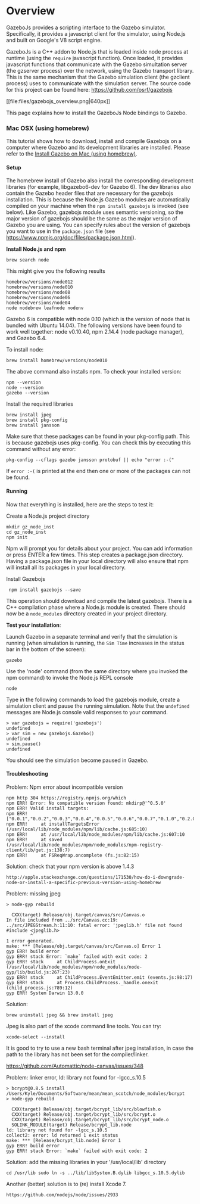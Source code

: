 # Overview

GazeboJs provides a scripting interface to the Gazebo simulator. Specifically, it provides a javascript client for the simulator, using Node.js and built on Google's V8 script engine.

GazeboJs is a C++ addon to Node.js that is loaded inside node process at runtime (using the `require` javascript function). Once loaded, it provides javascript functions that communicate with the Gazebo simultation server (the gzserver process) over the network, using the Gazebo transport library.
This is the same mechanism that the Gazebo simulation client (the gzclient process) uses to communicate with the simulation server.
The source code for this project can be found here: <https://github.com/osrf/gazebojs>

[[file:files/gazebojs_overview.png|640px]]

This page explains how to install the GazeboJs Node bindings to Gazebo.




### Mac OSX (using homebrew)

This tutorial shows how to download, install and compile Gazebojs on a computer where Gazebo and its  development libraries are installed.
Please refer to the [Install Gazebo on Mac (using homebrew)](http://gazebosim.org/tutorials?tut=install_on_mac&cat=install).

#### Setup

The homebrew install of Gazebo also install the corresponding development libraries (for example, libgazebo6-dev for Gazebo 6). The dev libraries also contain the Gazebo header files that are necessary for the gazebojs installation. This is because the Node.js Gazebo modules are automatically compiled on your machine when the `npm install gazebojs` is invoked (see below).
Like Gazebo, gazebojs module uses semantic versioning, so the major version of gazebojs should be the same as the major version of Gazebo you are using. You can specify rules about the version of gazebojs you want to use in the `package.json` file (see https://www.npmjs.org/doc/files/package.json.html).

**Install Node.js and npm**

    brew search node

This might give you the following results

    homebrew/versions/node012
    homebrew/versions/node010
    homebrew/versions/node08
    homebrew/versions/node06
    homebrew/versions/node04
    node nodebrew leafnode nodenv

Gazebo 6 is compatible with node 0.10 (which is the version of node that is bundled with Ubuntu 14.04). The following versions have been found to work well together: node v0.10.40, npm 2.14.4 (node package manager), and Gazebo 6.4.

To install node:

    brew install homebrew/versions/node010

The above command also installs npm. To check your installed version:

    npm --version
    node --version
    gazebo --version


Install the required libraries

    brew install jpeg
    brew install pkg-config
    brew install jansson

Make sure that these packages can be found in your pkg-config path. This is because gazebojs uses pkg-config.  You can check this by executing this command without any error:

    pkg-config --cflags gazebo jansson protobuf || echo "error :-("

If `error :-(` is printed at the end then one or more of the packages can not be found.

#### Running

Now that everything is installed, here are the steps to test it:


Create a Node.js project directory

    mkdir gz_node_inst
    cd gz_node_inst
    npm init

Npm will prompt you for details about your project. You can add information or press ENTER a few times. This step creates a package.json directory. Having a package.json file in your local directory will also ensure that npm will install all its packages in your local directory.

Install Gazebojs

     npm install gazebojs --save

This operation should download and compile the latest gazebojs. There is a C++
compilation phase where a Node.js module is created. There should now be a
`node_modules` directory created in your project directory.


**Test your installation**:

Launch Gazebo in a separate terminal and verify that the simulation is running (when simulation is running, the `Sim Time` increases in the status bar in the bottom of the screen):

    gazebo


Use the 'node' command (from the same directory where you invoked the npm
command) to invoke the Node.js REPL console

    node

Type in the following commands to load the gazebojs module, create a
simulation client and pause the running simulation. Note that the `undefined` messages are Node.js console valid responses to your command.

    > var gazebojs = require('gazebojs')
    undefined
    > var sim = new gazebojs.Gazebo()
    undefined
    > sim.pause()
    undefined

You should see the simulation become paused in Gazebo.

#### Troubleshooting


Problem: Npm error about incompatible version

    npm http 304 https://registry.npmjs.org/which
    npm ERR! Error: No compatible version found: mkdirp@'^0.5.0'
    npm ERR! Valid install targets:
    npm ERR! ["0.0.1","0.0.2","0.0.3","0.0.4","0.0.5","0.0.6","0.0.7","0.1.0","0.2.0","0.2.1","0.2.2","0.3.0","0.3.1","0.3.2","0.3.3","0.3.4","0.3.5","0.4.0","0.4.1","0.4.2","0.5.0","0.5.1"]
    npm ERR!     at installTargetsError (/usr/local/lib/node_modules/npm/lib/cache.js:685:10)
    npm ERR!     at /usr/local/lib/node_modules/npm/lib/cache.js:607:10
    npm ERR!     at saved (/usr/local/lib/node_modules/npm/node_modules/npm-registry-client/lib/get.js:138:7)
    npm ERR!     at FSReqWrap.oncomplete (fs.js:82:15)


Solution: check that your npm version is above 1.4.3

    http://apple.stackexchange.com/questions/171530/how-do-i-downgrade-node-or-install-a-specific-previous-version-using-homebrew


Problem: missing jpeg


    > node-gyp rebuild

      CXX(target) Release/obj.target/canvas/src/Canvas.o
    In file included from ../src/Canvas.cc:19:
    ../src/JPEGStream.h:11:10: fatal error: 'jpeglib.h' file not found
    #include <jpeglib.h>
             ^
    1 error generated.
    make: *** [Release/obj.target/canvas/src/Canvas.o] Error 1
    gyp ERR! build error
    gyp ERR! stack Error: `make` failed with exit code: 2
    gyp ERR! stack     at ChildProcess.onExit (/usr/local/lib/node_modules/npm/node_modules/node-gyp/lib/build.js:267:23)
    gyp ERR! stack     at ChildProcess.EventEmitter.emit (events.js:98:17)
    gyp ERR! stack     at Process.ChildProcess._handle.onexit (child_process.js:789:12)
    gyp ERR! System Darwin 13.0.0

Solution:

    brew uninstall jpeg && brew install jpeg


Jpeg is also part of the xcode command line tools. You can try:

    xcode-select --install

It is good to try to use a new bash terminal after jpeg installation, in case the path to the library has not been set for the compiler/linker.

   https://github.com/Automattic/node-canvas/issues/348

Problem: linker error, ld: library not found for -lgcc_s.10.5

    > bcrypt@0.8.5 install /Users/Kyle/Documents/Software/mean/mean_scotch/node_modules/bcrypt
    > node-gyp rebuild

      CXX(target) Release/obj.target/bcrypt_lib/src/blowfish.o
      CXX(target) Release/obj.target/bcrypt_lib/src/bcrypt.o
      CXX(target) Release/obj.target/bcrypt_lib/src/bcrypt_node.o
      SOLINK_MODULE(target) Release/bcrypt_lib.node
    ld: library not found for -lgcc_s.10.5
    collect2: error: ld returned 1 exit status
    make: *** [Release/bcrypt_lib.node] Error 1
    gyp ERR! build error
    gyp ERR! stack Error: `make` failed with exit code: 2

Solution: add the missing libraries in your '/usr/local/lib' directory

    cd /usr/lib sudo ln -s ../lib/libSystem.B.dylib libgcc_s.10.5.dylib

Another (better) solution is to (re) install Xcode 7.

    https://github.com/nodejs/node/issues/2933
